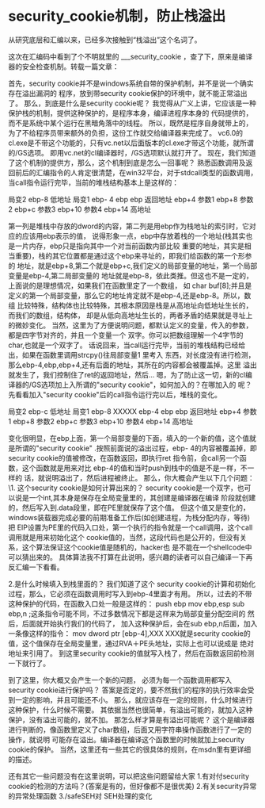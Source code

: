 # security_cookie机制，防止栈溢出



从研究底层和汇编以来，已经多次接触到“栈溢出”这个名词了。

这次在汇编码中看到了个不明就里的 ___security_cookie ，查了下，原来是编译器的安全检查机制。转载一篇文章：

 

首先，security cookie并不是windows系统自带的保护机制，并不是说一个确实存在溢出漏洞的
程序，放到带security cookie保护的环境中，就不能正常溢出了。
那么，到底是什么是security cookie呢？
我觉得从广义上讲，它应该是一种保护栈的机制，提供这种保护的，是程序本身，编译进程序本身的
代码提供的，而不是系统中某个运行在黑暗角落中的线程。
所以，既然是程序自身就带上的，为了不给程序员带来额外的负担，这份工作就交给编译器来完成了。
vc6.0的cl.exe是不带这个功能的，只有vc.net以后面版本的cl.exe才带这个功能，就所谓的/GS选项。
即用vc.net的cl编译器时，/GS选项默认就打开了。
现在，我们知道了这个机制的提供方，那么，这个机制到底是怎么一回事呢？
熟悉函数调用及返回前后的汇编指令的人肯定很清楚，在win32平台，对于stdcall类型的函数调用，
当call指令运行完毕，当前的堆栈结构基本上是这样的：

局变2  ebp-8   低地址
局变1  ebp- 4
ebp  ebp
返回地址 ebp+4
参数1  ebp+8
参数2  ebp+c
参数3  ebp+10
参数4  ebp+14   高地址

第一列是堆栈中存放的dword的内容，第二列是用ebp作为栈地址的索引时，它对应的应该用ebp表示的值，
说得形象一点，ebp中存放着栈的一个地址(栈其实也是一片内存，ebp只是指向其中一个对当前函数内部比较
重要的地址，其实是相当重要)，栈的其它位置都是通过这个ebp来寻址的，即我们给函数的第一个形参的
地址，就是ebp+8,第二个就是ebp+c,我们定义的局部变量的地址，第一个局部变量是ebp-4,第二局部变量的
地址就是ebp-8，依此类推。但这也不是一定的，上面说的是理想情况，如果我们在函数里定了一个数组，
如 char buf[8];并且是定义的第一个局部变量，那么它的地址肯定就不是ebp-4,还是ebp-8。所以，数组
比较特殊，结构体也比较特殊，其根本原因是栈是从高地址向低地址生长的，而我们的数组，结构体，
却是从低向高地址生长的，两者矛盾的结果就是寻址上的微妙变化。
当然，这里为了方便说明问题，都默认定义的变量，传入的参数，都是四字节对齐的，并且一个变量一个
双字。你可以把数组理解一个4字节的char,也就是一个双字了。
话说回来，当call运行完毕，当前的堆栈结构已经给出，如果在函数里调用strcpy()往局部变量1 里考入
东西，对长度没有进行检测，那么ebp-4,ebp,ebp+4,还有后面的地址，其所在的内容都会被覆盖掉。这里
溢出就发生了，我们控制住了ret的返回地址，然后...
嗯，为了防止这一切，新的cl编译器的/GS选项加上入所谓的"security cookie"，如何加入的？在哪加入的
呢？
先看看加入"security cookie"后的call指令运行完以后，堆栈的变化。

局变2  ebp-c   低地址
局变1  ebp-8
XXXXX  ebp-4
ebp  ebp
返回地址 ebp+4
参数1  ebp+8
参数2  ebp+c
参数3  ebp+10
参数4  ebp+14   高地址

变化很明显，在ebp上面，第一个局部变量的下面，填入的一个新的值，这个值就是所谓的"security cookie"
.按照前面说的溢出过程，ebp- 4的内容被覆盖掉，即security cookie的值被修改，在函数返回，即执行ret
指令前，会call另一个函数，这个函数就是用来对比 ebp-4的值和当时push到栈中的值是不是一样，不一样的
话，就说明溢出了，然后进程被终止。
那么，你大概会产生以下几个问题：
\1. 这个security cookie是如何计算出来的？
security cookie是一个双字，也可以说是一个int,其本身是保存在全局变量里的，其创建是编译器在编译
阶段就创建的，然后写入到.data段里，即在PE里就保存了这个值。
但这个值又是变化的，windows装载器完成必要的前期准备工作后(如创建进程，为栈分配内存，等待)
把 EIP设置为PE里的代码入口处，第一个执行的指令就是一个call调用，这个call调用就是用来初始化这个
cookie值的，当然，这段代码也是公开的，但没有关系，这个算法保证这个cookie值是随机的，hacker也
是不能在一个shellcode中可以猜出来的。
具体算法我不打算在此说明，感兴趣的读者可以自己编译一下再反汇编一下看看。

2.是什么时候填入到栈里面的？
我们知道了这个 security cookie的计算和初始化过程，那么，它必须在函数调用时写入到ebp-4里面才有用。
所以，过去的不带这种保护的代码，在函数入口处一般是这样的：
push ebp
mov ebp,esp
sub ebp,n   ;这条指令可能不同，不过多数情况下都是这样来为局部变量分配空间的
然后，后面就开始执行我们的代码了，
加入这种保护后，会在sub ebp,n后面，加入一条像这样的指令：
mov     dword ptr [ebp-4],XXX
XXX就是security cookie的值，这个值保存在全局变量里，通过RVA＋PE头地址，实际上也可以说成是
绝对地址来引用了。
到这里security cookie的值就写入栈了，然后在函数返回前检测一下就行了。

到了这里，你大概又会产生一个新的问题，
必须为每一个函数调用都写入security cookie进行保护吗？
答案是否定的，要不然我们的程序的执行效率会受到一定的影响，并且可能还不小。
那么，就应该存在一定的规则，什么时候进行这种保护，什么时候不需要。
其依据当然也很简单，有溢出可能的，就加入这种保护，没有溢出可能的，就不加。
那怎么样才算是有溢出可能呢？
这个是编译器进行判断的，像函数里定义了char数组，后面又用字符串操作函数进行了一定的操作，就说明
可能存在溢出。编译器在编译这个函数里的时候就加上security cookie的保护。
当然，这里还有一些其它的很具体的规则，在msdn里有更详细的描述。

还有其它一些问题没有在这里说明，可以把这些问题留给大家
1.有对付security cookie的检测的方法吗？(答案是有的，但好像都不是很优美)
2.有关security异常的异常处理函数
3./safeSEH对 SEH处理的变化